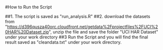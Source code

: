 #How to Run the Script

##1. The script is saved as "run_analysis.R"
##2. download the datasets from "https://d396qusza40orc.cloudfront.net/getdata%2Fprojectfiles%2FUCI%20HAR%20Dataset.zip", unzip the file and save the folder "UCI HAR Dataset" under your work directory
##3 Run the Script and you will find the final result saved as "cleandata.txt" under your work directory.
